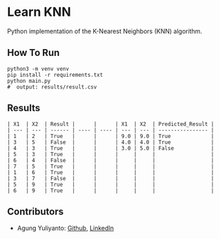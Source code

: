 Learn KNN
========================================
Python implementation of the K-Nearest Neighbors (KNN) algorithm.

## How To Run

```shell
python3 -m venv venv
pip install -r requirements.txt
python main.py
#  output: results/result.csv
```


## Results
```
| X1  | X2  | Result |      |      | X1  | X2  | Predicted_Result |
| --- | --- | ------ | ---- | ---- | --- | --- | ---------------- |
| 1   | 2   | True   |      |      | 9.0 | 9.0 | True             |
| 3   | 5   | False  |      |      | 4.0 | 4.0 | True             |
| 4   | 3   | True   |      |      | 3.0 | 5.0 | False            |
| 5   | 3   | True   |      |      |     |     |                  |
| 6   | 4   | False  |      |      |     |     |                  |
| 7   | 5   | True   |      |      |     |     |                  |
| 1   | 6   | True   |      |      |     |     |                  |
| 3   | 7   | False  |      |      |     |     |                  |
| 5   | 9   | True   |      |      |     |     |                  |
| 6   | 9   | True   |      |      |     |     |                  |

```


## Contributors
* Agung Yuliyanto: [Github](https://github.com/agung96tm), [LinkedIn](https://www.linkedin.com/in/agung96tm/)

